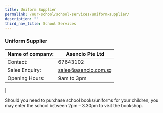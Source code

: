 ```yaml
---
title: Uniform Supplier
permalink: /our-school/school-services/uniform-supplier/
description: ""
third_nav_title: School Services
---
```

### **Uniform Supplier**

| Name of company: | Asencio Pte Ltd |
|---|---|
| Contact: | 67643102 |
| Sales Enquiry: | [sales@asencio.com.sg](mailto:sales@asencio.com.sg) |
| Opening Hours: | 9am to 3pm  |
|


Should you need to purchase school books/uniforms for your children, you may enter the school between 2pm – 3.30pm to visit the bookshop.